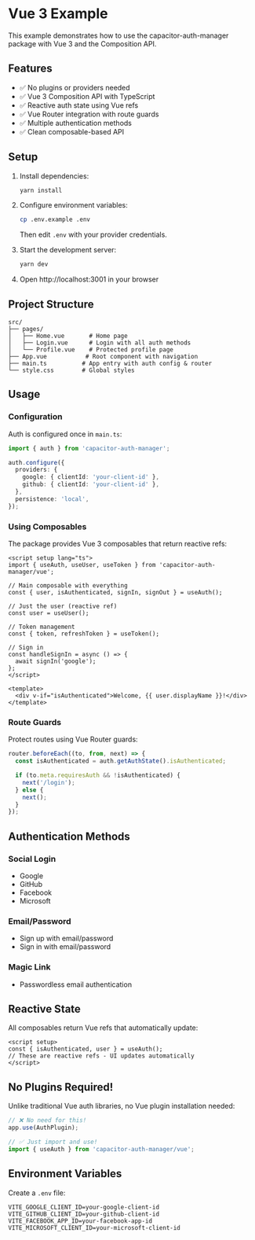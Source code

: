 # Vue 3 Example

This example demonstrates how to use the capacitor-auth-manager package with Vue 3 and the Composition API.

## Features

- ✅ No plugins or providers needed
- ✅ Vue 3 Composition API with TypeScript
- ✅ Reactive auth state using Vue refs
- ✅ Vue Router integration with route guards
- ✅ Multiple authentication methods
- ✅ Clean composable-based API

## Setup

1. Install dependencies:

   ```bash
   yarn install
   ```

2. Configure environment variables:

   ```bash
   cp .env.example .env
   ```

   Then edit `.env` with your provider credentials.

3. Start the development server:

   ```bash
   yarn dev
   ```

4. Open http://localhost:3001 in your browser

## Project Structure

```
src/
├── pages/
│   ├── Home.vue       # Home page
│   ├── Login.vue      # Login with all auth methods
│   └── Profile.vue    # Protected profile page
├── App.vue           # Root component with navigation
├── main.ts          # App entry with auth config & router
└── style.css        # Global styles
```

## Usage

### Configuration

Auth is configured once in `main.ts`:

```typescript
import { auth } from 'capacitor-auth-manager';

auth.configure({
  providers: {
    google: { clientId: 'your-client-id' },
    github: { clientId: 'your-client-id' },
  },
  persistence: 'local',
});
```

### Using Composables

The package provides Vue 3 composables that return reactive refs:

```vue
<script setup lang="ts">
import { useAuth, useUser, useToken } from 'capacitor-auth-manager/vue';

// Main composable with everything
const { user, isAuthenticated, signIn, signOut } = useAuth();

// Just the user (reactive ref)
const user = useUser();

// Token management
const { token, refreshToken } = useToken();

// Sign in
const handleSignIn = async () => {
  await signIn('google');
};
</script>

<template>
  <div v-if="isAuthenticated">Welcome, {{ user.displayName }}!</div>
</template>
```

### Route Guards

Protect routes using Vue Router guards:

```typescript
router.beforeEach((to, from, next) => {
  const isAuthenticated = auth.getAuthState().isAuthenticated;

  if (to.meta.requiresAuth && !isAuthenticated) {
    next('/login');
  } else {
    next();
  }
});
```

## Authentication Methods

### Social Login

- Google
- GitHub
- Facebook
- Microsoft

### Email/Password

- Sign up with email/password
- Sign in with email/password

### Magic Link

- Passwordless email authentication

## Reactive State

All composables return Vue refs that automatically update:

```vue
<script setup>
const { isAuthenticated, user } = useAuth();
// These are reactive refs - UI updates automatically
</script>
```

## No Plugins Required!

Unlike traditional Vue auth libraries, no Vue plugin installation needed:

```typescript
// ❌ No need for this!
app.use(AuthPlugin);

// ✅ Just import and use!
import { useAuth } from 'capacitor-auth-manager/vue';
```

## Environment Variables

Create a `.env` file:

```env
VITE_GOOGLE_CLIENT_ID=your-google-client-id
VITE_GITHUB_CLIENT_ID=your-github-client-id
VITE_FACEBOOK_APP_ID=your-facebook-app-id
VITE_MICROSOFT_CLIENT_ID=your-microsoft-client-id
```
